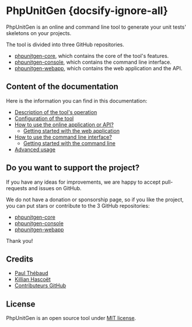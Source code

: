 # PhpUnitGen {docsify-ignore-all}

PhpUnitGen is an online and command line tool to generate your unit tests' skeletons on your projects.

The tool is divided into three GitHub repositories.

- [phpunitgen-core](https://github.com/paul-thebaud/phpunitgen-core), which contains the core of the tool's features.
- [phpunitgen-console](https://github.com/paul-thebaud/phpunitgen-console), which contains the command line interface.
- [phpunitgen-webapp](https://github.com/paul-thebaud/phpunitgen-webapp), which contains the web application and the API.

## Content of the documentation

Here is the information you can find in this documentation:

- [Description of the tool's operation](/en/how-does-it-works.md)
- [Configuration of the tool](/en/configuration.md)
- [How to use the online application or API?](/en/webapp.md)
    - [Getting started with the web application](/en/webapp.md#getting-started)
- [How to use the command line interface?](/en/command-line.md)
    - [Getting started with the command line](/en/command-line.md#getting-started)
- [Advanced usage](/en/advanced-usage.md)

## Do you want to support the project?

If you have any ideas for improvements, we are happy to accept pull-requests and issues on GitHub.

We do not have a donation or sponsorship page, so if you like the project, you can
put stars or contribute to the 3 GitHub repositories:

- [phpunitgen-core](https://github.com/paul-thebaud/phpunitgen-core)
- [phpunitgen-console](https://github.com/paul-thebaud/phpunitgen-console)
- [phpunitgen-webapp](https://github.com/paul-thebaud/phpunitgen-webapp)

Thank you!

## Credits

- [Paul Thébaud](https://github/paul-thebaud)
- [Killian Hascoët](https://github.com/KillianH)
- [Contributeurs GitHub](https://github.com/paul-thebaud/phpunitgen-core/graphs/contributors)

## License

PhpUnitGen is an open source tool under
[MIT license](https://opensource.org/licenses/MIT).

